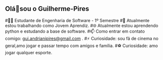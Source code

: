 
## Olá👋sou o Guilherme-Pires

#👨‍🎓 Estudante de Engenharia de Software - 1º Semestre
#🔭 Atualmente estou trabalhando como Jovem Aprendiz.
#🌐 Atualmente estou aprendendo python e estudando a base de software.
#📫 Como entrar em contato comigo:  gui.andrianipires@gmail.com  .
#⚡ Curiosidade: sou fã de cinema no geral,amo jogar e passar tempo com amigos e família.
#⚽ Curiosidade: amo jogar qualquer esporte.

